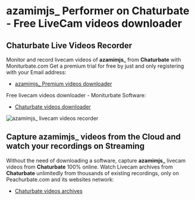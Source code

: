 # azamimjs_ Performer on Chaturbate - Free LiveCam videos downloader

## Chaturbate Live Videos Recorder

Monitor and record livecam videos of **azamimjs_** from **Chaturbate** with Moniturbate.com
Get a premium trial for free by just and only registering with your Email address:
* [azamimjs_ Premium videos downloader](https://moniturbate.com/request-demo-licence-key.html)

Free livecam videos downloader - Moniturbate Software:
* [Chaturbate videos downloader](https://moniturbate.com/moniturbate-download-software.html)

![azamimjs_ livecam videos recorder](https://peachurnet.com/templates/moniturbate-software.png)


## Capture azamimjs_ videos from the Cloud and watch your recordings on Streaming

Without the need of downloading a software, capture **azamimjs_** livecam videos from **Chaturbate** 100% online.
Watch Livecam archives from **Chaturbate** unlimitedly from thousands of existing recordings, only on Peachurbate.com and its websites network:
* [Chaturbate videos archives](https://peachurnet.com/)